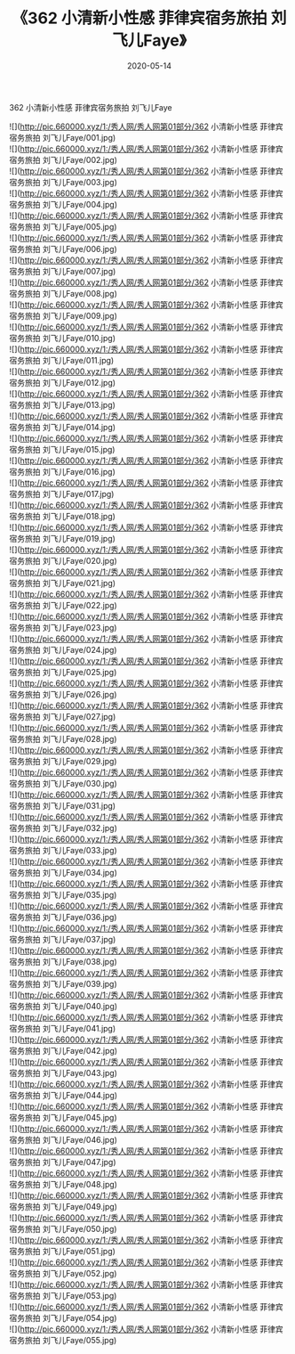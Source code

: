 ﻿---
layout: post
title:  《362 小清新小性感 菲律宾宿务旅拍 刘飞儿Faye》
date:   2020-05-14
img: http://pic.660000.xyz/1:/秀人网/秀人网第01部分/362 小清新小性感 菲律宾宿务旅拍 刘飞儿Faye/000.jpg
categories: [美女, 清纯, 唯美]
---

362 小清新小性感 菲律宾宿务旅拍 刘飞儿Faye

  ![](http://pic.660000.xyz/1:/秀人网/秀人网第01部分/362 小清新小性感 菲律宾宿务旅拍 刘飞儿Faye/001.jpg) <br> ![](http://pic.660000.xyz/1:/秀人网/秀人网第01部分/362 小清新小性感 菲律宾宿务旅拍 刘飞儿Faye/002.jpg) <br> ![](http://pic.660000.xyz/1:/秀人网/秀人网第01部分/362 小清新小性感 菲律宾宿务旅拍 刘飞儿Faye/003.jpg) <br> ![](http://pic.660000.xyz/1:/秀人网/秀人网第01部分/362 小清新小性感 菲律宾宿务旅拍 刘飞儿Faye/004.jpg) <br> ![](http://pic.660000.xyz/1:/秀人网/秀人网第01部分/362 小清新小性感 菲律宾宿务旅拍 刘飞儿Faye/005.jpg) <br> ![](http://pic.660000.xyz/1:/秀人网/秀人网第01部分/362 小清新小性感 菲律宾宿务旅拍 刘飞儿Faye/006.jpg) <br> ![](http://pic.660000.xyz/1:/秀人网/秀人网第01部分/362 小清新小性感 菲律宾宿务旅拍 刘飞儿Faye/007.jpg) <br> ![](http://pic.660000.xyz/1:/秀人网/秀人网第01部分/362 小清新小性感 菲律宾宿务旅拍 刘飞儿Faye/008.jpg) <br> ![](http://pic.660000.xyz/1:/秀人网/秀人网第01部分/362 小清新小性感 菲律宾宿务旅拍 刘飞儿Faye/009.jpg) <br> ![](http://pic.660000.xyz/1:/秀人网/秀人网第01部分/362 小清新小性感 菲律宾宿务旅拍 刘飞儿Faye/010.jpg) <br> ![](http://pic.660000.xyz/1:/秀人网/秀人网第01部分/362 小清新小性感 菲律宾宿务旅拍 刘飞儿Faye/011.jpg) <br> ![](http://pic.660000.xyz/1:/秀人网/秀人网第01部分/362 小清新小性感 菲律宾宿务旅拍 刘飞儿Faye/012.jpg) <br> ![](http://pic.660000.xyz/1:/秀人网/秀人网第01部分/362 小清新小性感 菲律宾宿务旅拍 刘飞儿Faye/013.jpg) <br> ![](http://pic.660000.xyz/1:/秀人网/秀人网第01部分/362 小清新小性感 菲律宾宿务旅拍 刘飞儿Faye/014.jpg) <br> ![](http://pic.660000.xyz/1:/秀人网/秀人网第01部分/362 小清新小性感 菲律宾宿务旅拍 刘飞儿Faye/015.jpg) <br> ![](http://pic.660000.xyz/1:/秀人网/秀人网第01部分/362 小清新小性感 菲律宾宿务旅拍 刘飞儿Faye/016.jpg) <br> ![](http://pic.660000.xyz/1:/秀人网/秀人网第01部分/362 小清新小性感 菲律宾宿务旅拍 刘飞儿Faye/017.jpg) <br> ![](http://pic.660000.xyz/1:/秀人网/秀人网第01部分/362 小清新小性感 菲律宾宿务旅拍 刘飞儿Faye/018.jpg) <br> ![](http://pic.660000.xyz/1:/秀人网/秀人网第01部分/362 小清新小性感 菲律宾宿务旅拍 刘飞儿Faye/019.jpg) <br> ![](http://pic.660000.xyz/1:/秀人网/秀人网第01部分/362 小清新小性感 菲律宾宿务旅拍 刘飞儿Faye/020.jpg) <br> ![](http://pic.660000.xyz/1:/秀人网/秀人网第01部分/362 小清新小性感 菲律宾宿务旅拍 刘飞儿Faye/021.jpg) <br> ![](http://pic.660000.xyz/1:/秀人网/秀人网第01部分/362 小清新小性感 菲律宾宿务旅拍 刘飞儿Faye/022.jpg) <br> ![](http://pic.660000.xyz/1:/秀人网/秀人网第01部分/362 小清新小性感 菲律宾宿务旅拍 刘飞儿Faye/023.jpg) <br> ![](http://pic.660000.xyz/1:/秀人网/秀人网第01部分/362 小清新小性感 菲律宾宿务旅拍 刘飞儿Faye/024.jpg) <br> ![](http://pic.660000.xyz/1:/秀人网/秀人网第01部分/362 小清新小性感 菲律宾宿务旅拍 刘飞儿Faye/025.jpg) <br> ![](http://pic.660000.xyz/1:/秀人网/秀人网第01部分/362 小清新小性感 菲律宾宿务旅拍 刘飞儿Faye/026.jpg) <br> ![](http://pic.660000.xyz/1:/秀人网/秀人网第01部分/362 小清新小性感 菲律宾宿务旅拍 刘飞儿Faye/027.jpg) <br> ![](http://pic.660000.xyz/1:/秀人网/秀人网第01部分/362 小清新小性感 菲律宾宿务旅拍 刘飞儿Faye/028.jpg) <br> ![](http://pic.660000.xyz/1:/秀人网/秀人网第01部分/362 小清新小性感 菲律宾宿务旅拍 刘飞儿Faye/029.jpg) <br> ![](http://pic.660000.xyz/1:/秀人网/秀人网第01部分/362 小清新小性感 菲律宾宿务旅拍 刘飞儿Faye/030.jpg) <br> ![](http://pic.660000.xyz/1:/秀人网/秀人网第01部分/362 小清新小性感 菲律宾宿务旅拍 刘飞儿Faye/031.jpg) <br> ![](http://pic.660000.xyz/1:/秀人网/秀人网第01部分/362 小清新小性感 菲律宾宿务旅拍 刘飞儿Faye/032.jpg) <br> ![](http://pic.660000.xyz/1:/秀人网/秀人网第01部分/362 小清新小性感 菲律宾宿务旅拍 刘飞儿Faye/033.jpg) <br> ![](http://pic.660000.xyz/1:/秀人网/秀人网第01部分/362 小清新小性感 菲律宾宿务旅拍 刘飞儿Faye/034.jpg) <br> ![](http://pic.660000.xyz/1:/秀人网/秀人网第01部分/362 小清新小性感 菲律宾宿务旅拍 刘飞儿Faye/035.jpg) <br> ![](http://pic.660000.xyz/1:/秀人网/秀人网第01部分/362 小清新小性感 菲律宾宿务旅拍 刘飞儿Faye/036.jpg) <br> ![](http://pic.660000.xyz/1:/秀人网/秀人网第01部分/362 小清新小性感 菲律宾宿务旅拍 刘飞儿Faye/037.jpg) <br> ![](http://pic.660000.xyz/1:/秀人网/秀人网第01部分/362 小清新小性感 菲律宾宿务旅拍 刘飞儿Faye/038.jpg) <br> ![](http://pic.660000.xyz/1:/秀人网/秀人网第01部分/362 小清新小性感 菲律宾宿务旅拍 刘飞儿Faye/039.jpg) <br> ![](http://pic.660000.xyz/1:/秀人网/秀人网第01部分/362 小清新小性感 菲律宾宿务旅拍 刘飞儿Faye/040.jpg) <br> ![](http://pic.660000.xyz/1:/秀人网/秀人网第01部分/362 小清新小性感 菲律宾宿务旅拍 刘飞儿Faye/041.jpg) <br> ![](http://pic.660000.xyz/1:/秀人网/秀人网第01部分/362 小清新小性感 菲律宾宿务旅拍 刘飞儿Faye/042.jpg) <br> ![](http://pic.660000.xyz/1:/秀人网/秀人网第01部分/362 小清新小性感 菲律宾宿务旅拍 刘飞儿Faye/043.jpg) <br> ![](http://pic.660000.xyz/1:/秀人网/秀人网第01部分/362 小清新小性感 菲律宾宿务旅拍 刘飞儿Faye/044.jpg) <br> ![](http://pic.660000.xyz/1:/秀人网/秀人网第01部分/362 小清新小性感 菲律宾宿务旅拍 刘飞儿Faye/045.jpg) <br> ![](http://pic.660000.xyz/1:/秀人网/秀人网第01部分/362 小清新小性感 菲律宾宿务旅拍 刘飞儿Faye/046.jpg) <br> ![](http://pic.660000.xyz/1:/秀人网/秀人网第01部分/362 小清新小性感 菲律宾宿务旅拍 刘飞儿Faye/047.jpg) <br> ![](http://pic.660000.xyz/1:/秀人网/秀人网第01部分/362 小清新小性感 菲律宾宿务旅拍 刘飞儿Faye/048.jpg) <br> ![](http://pic.660000.xyz/1:/秀人网/秀人网第01部分/362 小清新小性感 菲律宾宿务旅拍 刘飞儿Faye/049.jpg) <br> ![](http://pic.660000.xyz/1:/秀人网/秀人网第01部分/362 小清新小性感 菲律宾宿务旅拍 刘飞儿Faye/050.jpg) <br> ![](http://pic.660000.xyz/1:/秀人网/秀人网第01部分/362 小清新小性感 菲律宾宿务旅拍 刘飞儿Faye/051.jpg) <br> ![](http://pic.660000.xyz/1:/秀人网/秀人网第01部分/362 小清新小性感 菲律宾宿务旅拍 刘飞儿Faye/052.jpg) <br> ![](http://pic.660000.xyz/1:/秀人网/秀人网第01部分/362 小清新小性感 菲律宾宿务旅拍 刘飞儿Faye/053.jpg) <br> ![](http://pic.660000.xyz/1:/秀人网/秀人网第01部分/362 小清新小性感 菲律宾宿务旅拍 刘飞儿Faye/054.jpg) <br> ![](http://pic.660000.xyz/1:/秀人网/秀人网第01部分/362 小清新小性感 菲律宾宿务旅拍 刘飞儿Faye/055.jpg) <br>